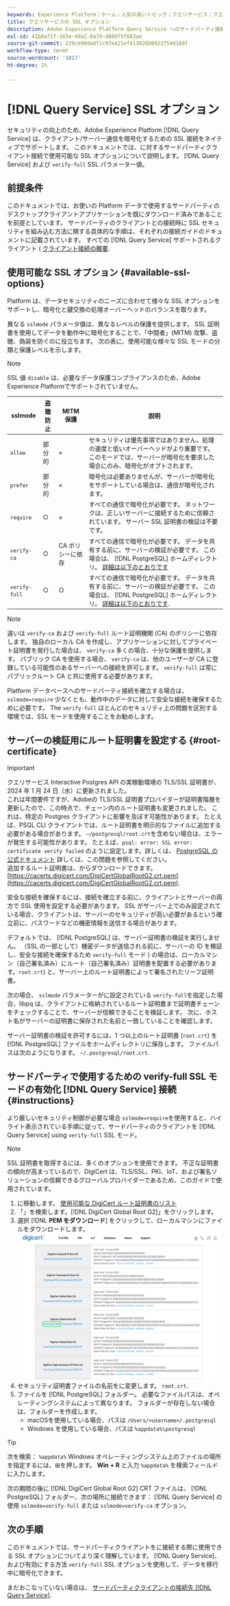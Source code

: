 ```yaml
---
keywords: Experience Platform；ホーム；人気の高いトピック；クエリサービス；クエリサービス；接続；クエリサービスへの接続；SSL;ssl;sslmode;
title: クエリサービスの SSL オプション
description: Adobe Experience Platform Query Service へのサードパーティ接続の SSL サポートと、verify-full SSL モードを使用した接続方法について説明します。
exl-id: 41b0a71f-165e-49a2-8a7d-d809f5f683ae
source-git-commit: 229ce98da8f1c97e421ef413826b0d23754d16df
workflow-type: tm+mt
source-wordcount: '1017'
ht-degree: 1%

---
```


# [!DNL Query Service] SSL オプション

セキュリティの向上のため、Adobe Experience Platform [!DNL Query Service] は、クライアント/サーバー通信を暗号化するための SSL 接続をネイティブでサポートします。 このドキュメントでは、に対するサードパーティクライアント接続で使用可能な SSL オプションについて説明します。 [!DNL Query Service] および `verify-full` SSL パラメーター値。

## 前提条件

このドキュメントでは、お使いの Platform データで使用するサードパーティのデスクトップクライアントアプリケーションを既にダウンロード済みであることを前提としています。 サードパーティのクライアントとの接続時に SSL セキュリティを組み込む方法に関する具体的な手順は、それぞれの接続ガイドのドキュメントに記載されています。 すべての [!DNL Query Service] サポートされるクライアント ( [クライアント接続の概要](./overview.md).

## 使用可能な SSL オプション {#available-ssl-options}

Platform は、データセキュリティのニーズに合わせて様々な SSL オプションをサポートし、暗号化と鍵交換の処理オーバーヘッドのバランスを取ります。

異なる `sslmode` パラメータ値は、異なるレベルの保護を提供します。 SSL 証明書を使用してデータを動作中に暗号化することで、「中間者」(MITM) 攻撃、盗聴、偽装を防ぐのに役立ちます。 次の表に、使用可能な様々な SSL モードの分類と保護レベルを示します。

>[!NOTE]
>
> SSL 値 `disable` は、必要なデータ保護コンプライアンスのため、Adobe Experience Platformでサポートされていません。

| sslmode | 盗聴防止 | MITM 保護 | 説明 |
|---|---|---|---|
| `allow` | 部分的 | × | セキュリティは優先事項ではありません。処理の速度と低いオーバーヘッドがより重要です。 このモードでは、サーバーが暗号化を要求した場合にのみ、暗号化がオプトされます。 |
| `prefer` | 部分的 | × | 暗号化は必要ありませんが、サーバーが暗号化をサポートしている場合は、通信が暗号化されます。 |
| `require` | ○ | × | すべての通信で暗号化が必要です。 ネットワークは、正しいサーバーに接続するために信頼されています。 サーバー SSL 証明書の検証は不要です。 |
| `verify-ca` | ○ | CA ポリシーに依存 | すべての通信で暗号化が必要です。 データを共有する前に、サーバーの検証が必要です。 この場合は、 [!DNL PostgreSQL] ホームディレクトリ。 [詳細は以下のとおりです](#instructions) |
| `verify-full` | ○ | ○ | すべての通信で暗号化が必要です。 データを共有する前に、サーバーの検証が必要です。 この場合は、 [!DNL PostgreSQL] ホームディレクトリ。 [詳細は以下のとおりです](#instructions). |

>[!NOTE]
>
>違いは `verify-ca` および `verify-full` ルート証明機関 (CA) のポリシーに依存します。 独自のローカル CA を作成し、アプリケーションに対してプライベート証明書を発行した場合は、 `verify-ca` 多くの場合、十分な保護を提供します。 パブリック CA を使用する場合、 `verify-ca` は、他のユーザーが CA に登録している可能性のあるサーバーへの接続を許可します。 `verify-full` は常にパブリックルート CA と共に使用する必要があります。

Platform データベースへのサードパーティ接続を確立する場合は、 `sslmode=require` 少なくとも、動作中のデータに対して安全な接続を確保するために必要です。 The `verify-full` ほとんどのセキュリティ上の問題を区別する環境では、SSL モードを使用することをお勧めします。

## サーバーの検証用にルート証明書を設定する {#root-certificate}

>[!IMPORTANT]
>
>クエリサービス Interactive Postgres API の実稼動環境の TLS/SSL 証明書が、2024 年 1 月 24 日（水）に更新されました。<br>これは年間要件ですが、Adobeの TLS/SSL 証明書プロバイダーが証明書階層を更新したので、この時点で、チェーン内のルート証明書も変更されました。 これは、特定の Postgres クライアントに影響を及ぼす可能性があります。 たとえば、PSQL CLI クライアントでは、ルート証明書を明示的なファイルに追加する必要がある場合があります。 `~/postgresql/root.crt`を含めない場合は、エラーが発生する可能性があります。 たとえば、`psql: error: SSL error: certificate verify failed` のように設定します。詳しくは、 [PostgreSQL の公式ドキュメント](https://www.postgresql.org/docs/current/libpq-ssl.html#LIBQ-SSL-CERTIFICATES) 詳しくは、この問題を参照してください。<br>追加するルート証明書は、からダウンロードできます。 [https://cacerts.digicert.com/DigiCertGlobalRootG2.crt.pem](https://cacerts.digicert.com/DigiCertGlobalRootG2.crt.pem).

安全な接続を確保するには、接続を確立する前に、クライアントとサーバーの両方で SSL 使用を設定する必要があります。 SSL がサーバー上でのみ設定されている場合、クライアントは、サーバーのセキュリティが高い必要があるという確立前に、パスワードなどの機密情報を送信する場合があります。

デフォルトでは、 [!DNL PostgreSQL] は、サーバー証明書の検証を実行しません。 （SSL の一部として）機密データが送信される前に、サーバーの ID を検証し、安全な接続を確保するため `verify-full` モード ) の場合は、ローカルマシン（自己署名済み）にルート（自己署名済み）証明書を配置する必要があります。`root.crt`) と、サーバー上のルート証明書によって署名されたリーフ証明書。

次の場合、 `sslmode` パラメーターがに設定されている `verify-full`を指定した場合、libpq は、クライアントに格納されているルート証明書まで証明書チェーンをチェックすることで、サーバーが信頼できることを検証します。 次に、ホスト名がサーバーの証明書に保存された名前と一致していることを確認します。

サーバー証明書の検証を許可するには、1 つ以上のルート証明書 (`root.crt`) を [!DNL PostgreSQL] ファイルをホームディレクトリに保存します。 ファイルパスは次のようになります。 `~/.postgresql/root.crt`.

## サードパーティで使用するための verify-full SSL モードの有効化 [!DNL Query Service] 接続 {#instructions}

より厳しいセキュリティ制御が必要な場合 `sslmode=require`を使用すると、ハイライト表示されている手順に従って、サードパーティのクライアントを [!DNL Query Service] using `verify-full` SSL モード。

>[!NOTE]
>
>SSL 証明書を取得するには、多くのオプションを使用できます。 不正な証明書の傾向が高まっているので、DigiCert は、TLS/SSL、PKI、IoT、および署名ソリューションの信頼できるグローバルプロバイダーであるため、このガイドで使用されています。

1. に移動します。 [使用可能な DigiCert ルート証明書のリスト](https://www.digicert.com/kb/digicert-root-certificates.htm)
1. 「」を検索します。[!DNL DigiCert Global Root G2]」をクリックします。
1. 選択 [!DNL **PEM をダウンロード**] をクリックして、ローカルマシンにファイルをダウンロードします。
   ![「Download PEM」がハイライト表示された、使用可能な DigiCert ルート証明書のリスト。](../images/clients/ssl-modes/digicert.png)
1. セキュリティ証明書ファイルの名前をに変更します。 `root.crt`.
1. ファイルを [!DNL PostgreSQL] フォルダー。 必要なファイルパスは、オペレーティングシステムによって異なります。 フォルダーが存在しない場合は、フォルダーを作成します。
   - macOSを使用している場合、パスは `/Users/<username>/.postgresql`
   - Windows を使用している場合、パスは `%appdata%\postgresql`

>[!TIP]
>
>次を検索： `%appdata%` Windows オペレーティングシステム上のファイルの場所を指定するには、⊞を押します。 **Win + R** と入力 `%appdata%` を検索フィールドに入力します。

次の期間の後に [!DNL DigiCert Global Root G2] CRT ファイルは、 [!DNL PostgreSQL] フォルダー、次の場所に接続できます： [!DNL Query Service] の使用 `sslmode=verify-full` または `sslmode=verify-ca` オプション。

## 次の手順

このドキュメントでは、サードパーティクライアントをに接続する際に使用できる SSL オプションについてより深く理解しています。 [!DNL Query Service]、および有効にする方法 `verify-full` SSL オプションを使用して、データを移行中に暗号化できます。

まだおこなっていない場合は、 [サードパーティクライアントの接続先 [!DNL Query Service]](./overview.md).
